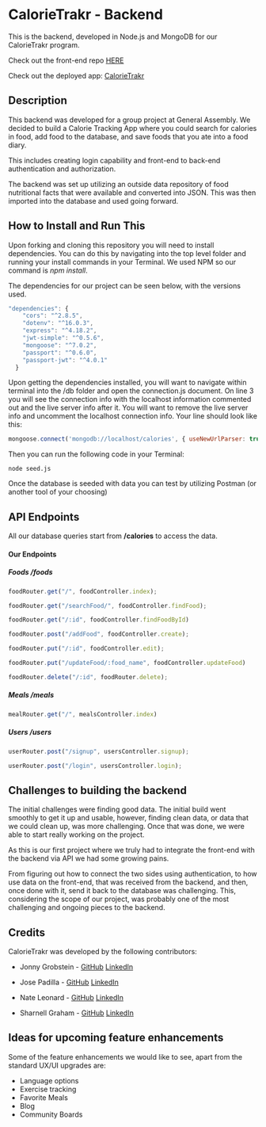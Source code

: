 CalorieTrakr - Backend
======
This is the backend, developed in Node.js and MongoDB for our CalorieTrakr program.

Check out the front-end repo [HERE](https://github.com/JpadillaCoding/Front-end-MERN-Project)

Check out the deployed app: [CalorieTrakr](https://aesthetic-raindrop-2c9eee.netlify.app/)

Description
------
This backend was developed for a group project at General Assembly.  We decided to build a Calorie Tracking App where you could search for calories in food, add food to the database, and save foods that you ate into a food diary.

This includes creating login capability and front-end to back-end authentication and authorization.  

The backend was set up utilizing an outside data repository of food nutritional facts that were available and converted into JSON.  This was then imported into the database and used going forward.

How to Install and Run This
------
Upon forking and cloning this repository you will need to install dependencies.  You can do this by navigating into the top level folder and running your install commands in your Terminal.  We used NPM so our command is
_npm install_.

The dependencies for our project can be seen below, with the versions used.

```javascript
"dependencies": {
    "cors": "^2.8.5",
    "dotenv": "^16.0.3",
    "express": "^4.18.2",
    "jwt-simple": "^0.5.6",
    "mongoose": "^7.0.2",
    "passport": "^0.6.0",
    "passport-jwt": "^4.0.1"
  }
```
Upon getting the dependencies installed, you will want to navigate within terminal into the /db folder and open the connection.js document.  On line 3 you will see the connection info with the localhost information commented out and the live server info after it.  You will want to remove the live server info and uncomment the localhost connection info.  Your line should look like this:

```javascript
mongoose.connect('mongodb://localhost/calories', { useNewUrlParser: true, useUnifiedTopology: true })
```
Then you can run the following code in your Terminal:
```
node seed.js
```

Once the database is seeded with data you can test by utilizing Postman (or another tool of your choosing)

API Endpoints
------
All our database queries start from **/calories** to access the data.  

#### Our Endpoints 
##### Foods /foods
```javascript
foodRouter.get("/", foodController.index);

foodRouter.get("/searchFood/", foodController.findFood);

foodRouter.get("/:id", foodController.findFoodById)

foodRouter.post("/addFood", foodController.create);

foodRouter.put("/:id", foodController.edit);

foodRouter.put("/updateFood/:food_name", foodController.updateFood)

foodRouter.delete("/:id", foodRouter.delete);
```
##### Meals /meals
```javascript
mealRouter.get("/", mealsController.index)
```
##### Users /users
```javascript
userRouter.post("/signup", usersController.signup);

userRouter.post("/login", usersController.login);
```
Challenges to building the backend
------
The initial challenges were finding good data.  The initial build went smoothly to get it up and usable, however, finding clean data, or data that we could clean up, was more challenging.  Once that was done, we were able to start really working on the project.

As this is our first project where we truly had to integrate the front-end with the backend via API we had some growing pains.  

From figuring out how to connect the two sides using authentication, to how use data on the front-end, that was received from the backend, and then, once done with it, send it back to the database was challenging.  This, considering the scope of our project, was probably one of the most challenging and ongoing pieces to the backend.


Credits
------
CalorieTrakr was developed by the following contributors:

  * Jonny Grobstein - [GitHub](https://github.com/jonnygrobstein) [LinkedIn](https://www.linkedin.com/in/jonnygrobstein/)

  * Jose Padilla - [GitHub](https://github.com/JpadillaCoding) [LinkedIn](https://www.linkedin.com/in/jose-padilla-978ab5146/)

  * Nate Leonard - [GitHub](https://github.com/nateleo91) [LinkedIn](https://www.linkedin.com/in/nathen-leonard/)

  * Sharnell Graham - [GitHub](https://github.com/SharnellGraham) [LinkedIn](https://www.linkedin.com/in/sharnell-graham-627932262/)


Ideas for upcoming feature enhancements
------
Some of the feature enhancements we would like to see, apart from the standard UX/UI upgrades are:

* Language options
* Exercise tracking
* Favorite Meals
* Blog
* Community Boards
